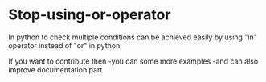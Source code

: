 # Stop-using-or-operator

In python to check multiple conditions can be achieved easily by using "in" operator instead of "or" in python.

If you want to contribute then
 -you can some more examples
 -and can also improve documentation part
